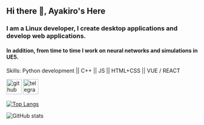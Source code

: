 ## Hi there 👋, Ayakiro's Here
### I am a Linux developer, I create desktop applications and develop web applications.
#### In addition, from time to time I work on neural networks and simulations in UE5.

Skills: Python development || C++ || JS || HTML+CSS || VUE / REACT 



[<img src='https://icons8.ru/icon/oWiuH0jFiU0R/telegram-app"></path>
</svg>' alt='github' height='40'>](https://github.com/1Ayakiro1)  [<img src='https://icons8.ru/icon/oWiuH0jFiU0R/telegram-app' alt='telegram' height='40'>](https://t.me/Ayakiro)  

[![Top Langs](https://github-readme-stats.vercel.app/api/top-langs/?username=1Ayakiro1)](https://github.com/anuraghazra/github-readme-stats)

![GitHub stats](https://github-readme-stats.vercel.app/api?username=1Ayakiro1&show_icons=true)  

